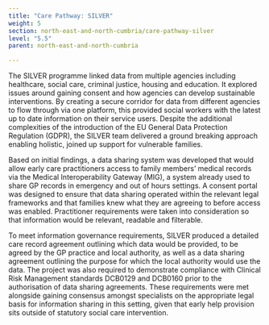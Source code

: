 ```yaml
---
title: "Care Pathway: SILVER"
weight: 5
section: north-east-and-north-cumbria/care-pathway-silver
level: "5.5"
parent: north-east-and-north-cumbria

---
```


The SILVER programme linked data from multiple agencies including healthcare, social care, criminal justice, housing and education. It explored issues around gaining consent and how agencies can develop sustainable interventions. By creating a secure corridor for data from different agencies to flow through via one platform, this provided social workers with the latest up to date information on their service users. Despite the additional complexities of the introduction of the EU General Data Protection Regulation (GDPR), the SILVER team delivered a ground breaking approach enabling holistic, joined up support for vulnerable families.

Based on initial findings, a data sharing system was developed that would allow early care practitioners access to family members’ medical records via the Medical Interoperability Gateway (MIG), a system already used to share GP records in emergency and out of hours settings. A consent portal was designed to ensure that data sharing operated within the relevant legal frameworks and that families knew what they are agreeing to before access was enabled. Practitioner requirements were taken into consideration so that information would be relevant, readable and filterable. 

To meet information governance requirements, SILVER produced a detailed care record agreement outlining which data would be provided, to be agreed by the GP practice and local authority, as well as a data sharing agreement outlining the purpose for which the local authority would use the data. The project was also required to demonstrate compliance with Clinical Risk Management standards DCB0129 and DCB0160 prior to the authorisation of data sharing agreements. These requirements were met alongside gaining consensus amongst specialists on the appropriate legal basis for information sharing in this setting, given that early help provision sits outside of statutory social care intervention. 
